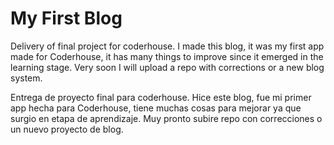 # My First Blog
Delivery of final project for coderhouse.
I made this blog, it was my first app made for Coderhouse, it has many things to improve since it emerged in the learning stage.
Very soon I will upload a repo with corrections or a new blog system.

Entrega de proyecto final para coderhouse.
Hice este blog, fue mi primer app hecha para Coderhouse, tiene muchas cosas para mejorar ya que surgio en etapa de aprendizaje. 
Muy pronto subire repo con correcciones o un nuevo proyecto de blog.
